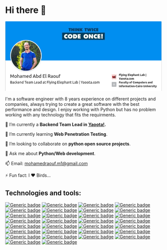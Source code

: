 # Hi there :wave:
<img src="https://raw.githubusercontent.com/mraouf1/mraouf1/master/cover.png">

I'm a software engineer with 8 years experience on different projects 
and companies, always trying to create a great software with the best performance and design.
I enjoy working with Python but has no problem working with any technology that fits the requirments.

🔭 I’m currently a **Backend Team Lead in [Yaoota!](https://www.yaoota.com/).**

🌱 I’m currently learning **Web Penetration Testing**.

👯 I’m looking to collaborate on **python open source projects**.

💬 Ask me about **Python/Web development**.

📫 Email: mohamedraouf.m1@gmail.com

⚡ Fun fact: I :heart: Birds...

## Technologies and tools:
[![Generic badge](https://img.shields.io/badge/Ansible-blue.svg)](https://www.ansible.com/)
[![Generic badge](https://img.shields.io/badge/Apache_Airflow-blue.svg)](https://airflow.apache.org/)
[![Generic badge](https://img.shields.io/badge/Apache_Spark-blue.svg)](https://spark.apache.org/)
[![Generic badge](https://img.shields.io/badge/ELK_Stack-blue.svg)](https://www.elastic.co/elk-stack)
[![Generic badge](https://img.shields.io/badge/Celery-blue.svg)](http://docs.celeryproject.org)
[![Generic badge](https://img.shields.io/badge/CSS-blue.svg)](https://www.w3.org/Style/CSS/Overview.en.html)
[![Generic badge](https://img.shields.io/badge/Django-blue.svg)](https://www.djangoproject.com/)
[![Generic badge](https://img.shields.io/badge/Docker-blue.svg)](https://docs.docker.com)
[![Generic badge](https://img.shields.io/badge/Falcon-blue.svg)](https://falconframework.org/)
[![Generic badge](https://img.shields.io/badge/Flask-blue.svg)](http://flask.pocoo.org/)
[![Generic badge](https://img.shields.io/badge/Google_BigQuery-blue.svg)](https://cloud.google.com/bigquery/)
[![Generic badge](https://img.shields.io/badge/HTML-blue.svg)](https://developer.mozilla.org/en-US/docs/Web/HTML)
[![Generic badge](https://img.shields.io/badge/JavaScript-blue.svg)](https://developer.mozilla.org/en-US/docs/Web/JavaScript)
[![Generic badge](https://img.shields.io/badge/JSON-blue.svg)](https://www.json.org/json-en.html)
[![Generic badge](https://img.shields.io/badge/Jenkins-blue.svg)](https://jenkins.io/)
[![Generic badge](https://img.shields.io/badge/Jira-blue.svg)](https://www.atlassian.com/software/jira)
[![Generic badge](https://img.shields.io/badge/MongoDB-blue.svg)](https://www.mongodb.com/)
[![Generic badge](https://img.shields.io/badge/MySQL-blue.svg)](https://www.mysql.com/)
[![Generic badge](https://img.shields.io/badge/Nginx-blue.svg)](https://www.nginx.com/)
[![Generic badge](https://img.shields.io/badge/Postgres-blue.svg)](https://www.postgresql.org/)
[![Generic badge](https://img.shields.io/badge/PythonRQ-blue.svg)](http://python-rq.org/)
[![Generic badge](https://img.shields.io/badge/Redis-blue.svg)](https://redis.io/)
[![Generic badge](https://img.shields.io/badge/Scrapy-blue.svg)](https://scrapy.org/)
[![Generic badge](https://img.shields.io/badge/Sentry-blue.svg)](https://sentry.io)
[![Generic badge](https://img.shields.io/badge/Spacy-blue.svg)](https://spacy.io/)
[![Generic badge](https://img.shields.io/badge/Splash-blue.svg)](https://splash.readthedocs.io/en/stable/)
[![Generic badge](https://img.shields.io/badge/Ubuntu-blue.svg)](https://shields.io/)
[![Generic badge](https://img.shields.io/badge/Vagrant-blue.svg)](https://www.vagrantup.com/)
[![Generic badge](https://img.shields.io/badge/VirtualBox-blue.svg)](https://www.virtualbox.org/)
[![Generic badge](https://img.shields.io/badge/XML-blue.svg)](https://www.w3.org/XML/)

